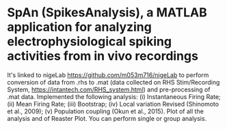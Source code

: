 # SpAn (SpikesAnalysis), a MATLAB application for analyzing electrophysiological spiking activities from in vivo recordings
It's linked to nigeLab https://github.com/m053m716/nigeLab to perform conversion of data from .rhs to .mat (data collected on RHS Stim/Recording System, https://intantech.com/RHS_system.html) and pre-processing of .mat data. Implemented the following analysis: (i) Instantaneous Firing Rate; (ii) Mean Firing Rate; (iii) Bootstrap; (iv) Local variation Revised (Shinomoto et al., 2009); (v) Population coupling (Okun et al., 2015). Plot of all the analysis and of Reaster Plot. You can perform single or group analysis.
